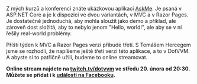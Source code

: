 <!-- dcterms:title = Online stream: Píšeme AskMe v DotVVM -->
<!-- dcterms:abstract = Z mých kurzů a konferencí znáte ukázkovou aplikaci AskMe. Je to rozumně složitá aplikace psaná v ASP.NET Core a je k dispozici ve dvou variantách, v MVC a v Razor Pages. Příští týden budeme s Tomášem Hercegem psát třetí, v DotVVM. A budeme to online streamovat. -->
<!-- dcterms:creator = Michal Altair Valášek -->
<!-- x4w:pictureUrl = /perex-pictures/logo-dotvvm.png -->
<!-- x4w:pictureWidth = 150 -->
<!-- x4w:pictureHeight = 150 -->
<!-- x4w:coverUrl = /cover-pictures/20190216-askme-dotvvm.jpg -->
<!-- x4w:coverCredits = Jan Vašek via JESHOOTS.COM, CC0 -->
<!-- x4w:category = Akce a události -->
<!-- dcterms:date = 2019-02-16 -->
<!-- x4w:serial = AskMe v DotVVM -->

Z mých kurzů a konferencí znáte ukázkovou aplikaci [AskMe](https://github.com/ridercz/AskMe). Je psaná v ASP.NET Core a je k dispozici ve dvou variantách, v MVC a v Razor Pages. Je dostatečně jednoduchá, aby mohla sloužit jako demo a příklad, ale zároveň dost složitá, aby to nebylo jenom "Hello, world!", ale aby se v ní řešily real-world problémy.

Příští týden k MVC a Razor Pages verzi přibude třetí. S Tomášem Hercegem jsme se rozhodli, že napíšeme ještě třetí verzi této aplikace, a to v DotVVM. A abyste si to patřičně užili, budeme to online streamovat.

**Online stream najdete na [twitch.tv/dotvvm](https://www.twitch.tv/dotvvm) ve středu 20. února od 20:30. Můžete se přidat i k [události na Facebooku](https://www.facebook.com/events/2105187466193508/).**